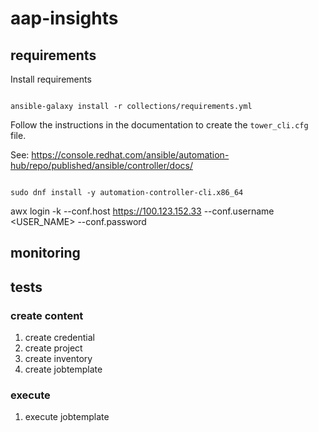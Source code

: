 # aap-insights

## requirements

Install requirements

``` shell

ansible-galaxy install -r collections/requirements.yml

```

Follow the instructions in the documentation to create the `tower_cli.cfg` file.

See: https://console.redhat.com/ansible/automation-hub/repo/published/ansible/controller/docs/

``` shell

sudo dnf install -y automation-controller-cli.x86_64

```
awx login -k --conf.host https://100.123.152.33 --conf.username <USER_NAME> --conf.password <PASSWORD>


## monitoring

## tests

### create content

1. create credential
2. create project
3. create inventory
4. create jobtemplate

### execute

1. execute jobtemplate

